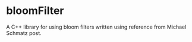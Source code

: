 # bloomFilter
A C++ library for using bloom filters written using reference from Michael Schmatz post.
